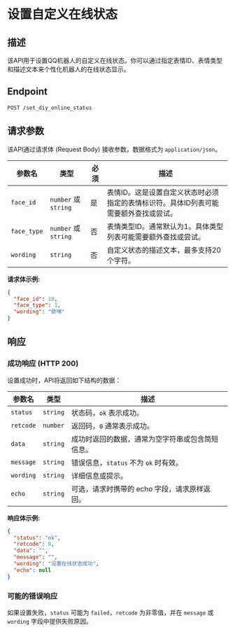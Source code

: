 # 设置自定义在线状态

## 描述

该API用于设置QQ机器人的自定义在线状态。你可以通过指定表情ID、表情类型和描述文本来个性化机器人的在线状态显示。

## Endpoint

`POST /set_diy_online_status`

## 请求参数

该API通过请求体 (Request Body) 接收参数，数据格式为 `application/json`。

| 参数名    | 类型           | 必须 | 描述                                                               |
| --------- | -------------- | ---- | ------------------------------------------------------------------ |
| `face_id` | `number` 或 `string` | 是   | 表情ID。这是设置自定义状态时必须指定的表情标识符。具体ID列表可能需要额外查找或尝试。 |
| `face_type` | `number` 或 `string` | 否   | 表情类型ID。通常默认为1。具体类型列表可能需要额外查找或尝试。                     |
| `wording` | `string`       | 否   | 自定义状态的描述文本，最多支持20个字符。                                   |

**请求体示例:**

```json
{
  "face_id": 10,
  "face_type": 1,
  "wording": "欸嘿"
}
```

## 响应

### 成功响应 (HTTP 200)

设置成功时，API将返回如下结构的数据：

| 参数名    | 类型     | 描述                                       |
| --------- | -------- | ------------------------------------------ |
| `status`  | `string` | 状态码，`ok` 表示成功。                      |
| `retcode` | `number` | 返回码，`0` 通常表示成功。                   |
| `data`    | `string` | 成功时返回的数据，通常为空字符串或包含简短信息。   |
| `message` | `string` | 错误信息，`status` 不为 `ok` 时有效。      |
| `wording` | `string` | 详细信息或提示。                           |
| `echo`    | `string` | 可选，请求时携带的 echo 字段，请求原样返回。 |

**响应体示例:**

```json
{
  "status": "ok",
  "retcode": 0,
  "data": "",
  "message": "",
  "wording": "设置在线状态成功",
  "echo": null
}
```

### 可能的错误响应

如果设置失败，`status` 可能为 `failed`，`retcode` 为非零值，并在 `message` 或 `wording` 字段中提供失败原因。
